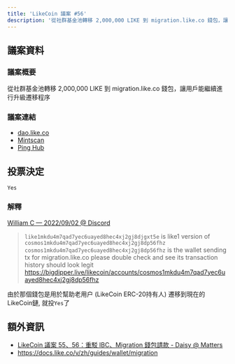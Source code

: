 ```yaml
---
title: 'LikeCoin 議案 #56'
description: '從社群基金池轉移 2,000,000 LIKE 到 migration.like.co 錢包，讓用戶能繼續進行升級遷移程序'
---
```


## 議案資料

### 議案概要
從社群基金池轉移 2,000,000 LIKE 到 migration.like.co 錢包，讓用戶能繼續進行升級遷移程序

### 議案連結
- [dao.like.co](https://dao.like.co/proposals/56)
- [Mintscan](https://www.mintscan.io/likecoin/proposals/56)
- [Ping Hub](https://ping.pub/likecoin/gov/56)


## 投票決定
`Yes`

### 解釋
[William C — 2022/09/02 @ Discord](https://discord.com/channels/763001015712350231/796036074396844052/1015283155743281203)
> `like1mkdu4m7qad7yec6uayed8hec4xj2gj8djgxt5e` is like1 version of `cosmos1mkdu4m7qad7yec6uayed8hec4xj2gj8dp56fhz`
`cosmos1mkdu4m7qad7yec6uayed8hec4xj2gj8dp56fhz` is the wallet sending tx for migration.like.co
please double check and see its transaction history should look legit
https://bigdipper.live/likecoin/accounts/cosmos1mkdu4m7qad7yec6uayed8hec4xj2gj8dp56fhz

由於那個錢包是用於幫助老用户 (LikeCoin ERC-20持有人) 遷移到現在的LikeCoin鏈, 就投`Yes`了  


## 額外資訊
- [LikeCoin 議案 55、56：重駁 IBC、Migration 錢包請款 - Daisy @ Matters](https://matters.news/@daisy/323928-like-coin-%E8%AD%B0%E6%A1%88-55-56-%E9%87%8D%E9%A7%81-ibc-migration-%E9%8C%A2%E5%8C%85%E8%AB%8B%E6%AC%BE-bafyreibdajgu646p2fsxqtt3xzy65pr4jodht5dniprexpcb33qjxj7lxy)
- https://docs.like.co/v/zh/guides/wallet/migration
